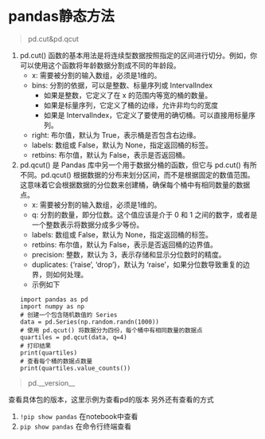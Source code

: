 # pandas静态方法
> pd.cut&pd.qcut
1. pd.cut() 函数的基本用法是将连续型数据按照指定的区间进行切分。例如，你可以使用这个函数将年龄数据分割成不同的年龄段。
    - x: 需要被分割的输入数组，必须是1维的。
    - bins: 分割的依据，可以是整数、标量序列或 IntervalIndex
        - 如果是整数，它定义了在 x 的范围内等宽的桶的数量。
        - 如果是标量序列，它定义了桶的边缘，允许非均匀的宽度
        - 如果是 IntervalIndex，它定义了要使用的确切桶。可以直接用标量序列。
    - right: 布尔值，默认为 True，表示桶是否包含右边缘。
    - labels: 数组或 False，默认为 None，指定返回桶的标签。
    - retbins: 布尔值，默认为 False，表示是否返回桶。
1. pd.qcut() 是 Pandas 库中另一个用于数据分桶的函数，但它与 pd.cut() 有所不同。pd.qcut() 根据数据的分布来划分区间，而不是根据固定的数值范围。这意味着它会根据数据的分位数来创建桶，确保每个桶中有相同数量的数据点。
    - x: 需要被分割的输入数组，必须是1维的。
    - q: 分割的数量，即分位数。这个值应该是介于 0 和 1 之间的数字，或者是一个整数表示将数据分成多少等份。
    - labels: 数组或 False，默认为 None，指定返回桶的标签。
    - retbins: 布尔值，默认为 False，表示是否返回桶的边界值。
    - precision: 整数，默认为 3，表示存储和显示分位数时的精度。
    - duplicates: {‘raise’, ‘drop’}，默认为 ‘raise’，如果分位数导致重复的边界，则如何处理。
    - 示例如下
    ``` {.line-numbers}
    import pandas as pd
    import numpy as np
    # 创建一个包含随机数值的 Series
    data = pd.Series(np.random.randn(1000))
    # 使用 pd.qcut() 将数据分为四份，每个桶中有相同数量的数据点
    quartiles = pd.qcut(data, q=4)
    # 打印结果
    print(quartiles)
    # 查看每个桶的数据点数量
    print(quartiles.value_counts())
    ```
> pd.\_\_version\_\_
  
  查看具体包的版本，这里示例为查看pd的版本
  另外还有查看的方式
  1. `!pip show pandas` 在notebook中查看
  2. `pip show pandas` 在命令行终端查看
  